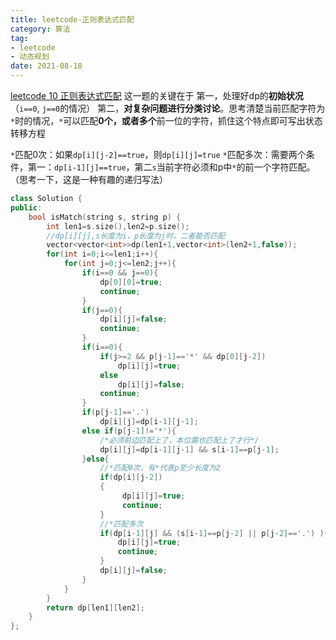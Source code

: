 ```yaml
---
title: leetcode-正则表达式匹配
category: 算法
tag:
- leetcode
- 动态规划
date: 2021-08-18
---
```


[leetcode 10 正则表达式匹配](https://leetcode-cn.com/problems/regular-expression-matching/)
这一题的关键在于
第一，处理好dp的**初始状况**（`i==0`, `j==0`的情况）
第二，**对复杂问题进行分类讨论**。思考清楚当前匹配字符为`*`时的情况，`*`可以匹配**0个，或者多个**前一位的字符，抓住这个特点即可写出状态转移方程

`*`匹配0次：如果`dp[i][j-2]==true`，则`dp[i][j]=true`
`*`匹配多次：需要两个条件，第一：`dp[i-1][j]==true`，第二`s`当前字符必须和p中`*`的前一个字符匹配。（思考一下，这是一种有趣的递归写法）

<!--more-->

```cpp
class Solution {
public:
    bool isMatch(string s, string p) {
        int len1=s.size(),len2=p.size();
        //dp[i][j],s长度为i，p长度为j时，二者能否匹配
        vector<vector<int>>dp(len1+1,vector<int>(len2+1,false));
        for(int i=0;i<=len1;i++){
            for(int j=0;j<=len2;j++){
                if(i==0 && j==0){
                    dp[0][0]=true;
                    continue;
                }
                if(j==0){
                    dp[i][j]=false;
                    continue;
                }
                if(i==0){
                    if(j>=2 && p[j-1]=='*' && dp[0][j-2])
                        dp[i][j]=true;
                    else
                        dp[i][j]=false;
                    continue;
                }
                if(p[j-1]=='.')
                    dp[i][j]=dp[i-1][j-1];
                else if(p[j-1]!='*'){
                    /*必须前边匹配上了，本位置也匹配上了才行*/
                    dp[i][j]=dp[i-1][j-1] && s[i-1]==p[j-1];
                }else{
                    //*匹配0次，有*代表p至少长度为2
                    if(dp[i][j-2])
                    {
                         dp[i][j]=true;
                         continue;
                    }   
                    //*匹配多次
                    if(dp[i-1][j] && (s[i-1]==p[j-2] || p[j-2]=='.') ){
                        dp[i][j]=true;
                        continue;
                    }
                    dp[i][j]=false;
                }
            }
        }
        return dp[len1][len2];
    }
};
```